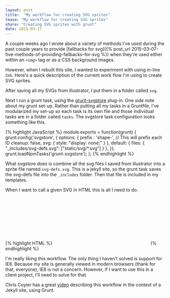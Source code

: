 ```yaml
---
layout: post
title:  "My workflow for creating SVG sprites"
tease: "My workflow for creating SVG sprites"
share: "Creating SVG sprites with grunt"
date: 2015-03-17
---
```



A couple weeks ago I wrote about a variety of methods I’ve used during the past couple years to provide [fallbacks for svg]({% post_url 2015-03-07-five-methods-of-providing-fallbacks-for-svg %}) when they're used either within an `<img>` tag or as a CSS background images.

However, when I rebuilt this site, I wanted to experiment with using in-line `SVG`. Here's a quick description of the current work flow I'm using to create SVG sprites.

After saving all my SVGs from illustrator, I put them in a folder called `svg`.

Next I run a grunt task, using the [grunt-svgstore](https://github.com/FWeinb/grunt-svgstore) plug-in. One side note about my grunt set-up. Rather than putting all my tasks in a Gruntfile, I've modularized my set-up so each task is its own file and those individual tasks are in a folder called `tasks`. The svgstore task configuration looks something like this.

<div class="code-block" data-code="Javascript">
  {% highlight JavaScript %}
  module.exports = function(grunt) {
    grunt.config('svgstore', {
      options: {
        prefix : 'shape-', // This will prefix each ID
        cleanup: false,
        svg: {
          style: "display: none;"
        }
      },
      default: {
        files: {
          "_includes/svg-defs.svg": ["static/svg/*.svg"]
        }
      },
    });
    grunt.loadNpmTasks('grunt-svgstore');
  };
  {% endhighlight %}
</div>

What svgstore does is combine all the svg files I saved from illustrator into a sprite file named `svg-defs.svg`. This is a jekyll site, so the grunt task saves the svg-defs file into the `_includes` folder. Then that file is included in my templates.

When I want to call a given SVG in HTML this is all I need to do.

<div class="code-block" data-code="HTML">
{% highlight HTML %}
<svg class="footer-icon">
  <use xlink:href="#shape-icon_twitter" />
</svg>
{% endhighlight %}
</div>

I'm really liking this workflow. The only thing I haven't solved is support for IE8. Because my site is generally viewed in modern browsers (thank for that, everyone), IE8 is not a concern. However, if I want to use this in a client project, I'll need to solve for that.

Chris Coyier has a great [video](https://css-tricks.com/video-screencasts/screencast-134-tour-site-progress-built-jekyll-grunt-sass-svg-system/) describing this workflow in the context of a Jekyll site, using Grunt.
